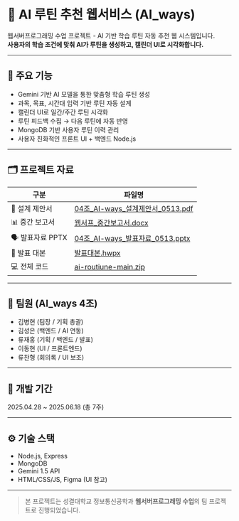 # 🧠 AI 루틴 추천 웹서비스 (AI_ways)

웹서버프로그래밍 수업 프로젝트 - AI 기반 학습 루틴 자동 추천 웹 시스템입니다.  
**사용자의 학습 조건에 맞춰 AI가 루틴을 생성하고, 캘린더 UI로 시각화합니다.**

---

## 📌 주요 기능

- Gemini 기반 AI 모델을 통한 맞춤형 학습 루틴 생성
- 과목, 목표, 시간대 입력 기반 루틴 자동 설계
- 캘린더 UI로 일간/주간 루틴 시각화
- 루틴 피드백 수집 → 다음 루틴에 자동 반영
- MongoDB 기반 사용자 루틴 이력 관리
- 사용자 친화적인 프론트 UI + 백엔드 Node.js

---

## 🗂️ 프로젝트 자료

| 구분 | 파일명 |
|------|--------|
| 📝 설계 제안서 | [04조_AI-ways_설계제안서_0513.pdf](./04조_AI-ways_설계제안서_0513.pdf) |
| 📊 중간 보고서 | [웹서프_중간보고서.docx](./웹서프%20중간보고서.docx) |
| 🗣️ 발표자료 PPTX | [04조_AI-ways_발표자료_0513.pptx](./04조_AI-ways_발표자료_0513.pptx) |
| 🧾 발표 대본 | [발표대본.hwpx](./발표대본.hwpx) |
| 💻 전체 코드 | [ai-routiune-main.zip](./ai-routiune-main.zip) |

---

## 👥 팀원 (AI_ways 4조)

- 김병현 (팀장 / 기획 총괄)
- 김성은 (백엔드 / AI 연동)
- 류재홍 (기획 / 백엔드 / 발표)
- 이동현 (UI / 프론트엔드)
- 류찬형 (회의록 / UI 보조)

---

## 📆 개발 기간

2025.04.28 ~ 2025.06.18 (총 7주)

---

## ⚙️ 기술 스택

- Node.js, Express
- MongoDB
- Gemini 1.5 API
- HTML/CSS/JS, Figma (UI 참고)

---

> 본 프로젝트는 성결대학교 정보통신공학과 **웹서버프로그래밍 수업**의 팀 프로젝트로 진행되었습니다.
